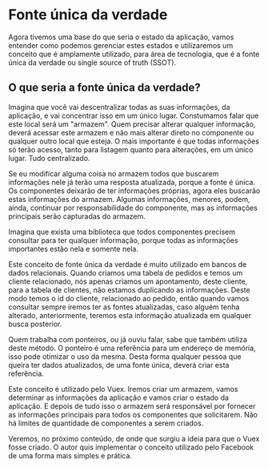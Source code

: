 # Fonte única da verdade

Agora tivemos uma base do que seria o estado da aplicação, vamos entender como podemos gerenciar estes estados e utilizaremos um conceito que é amplamente utilizado, para área de tecnologia, que é a fonte única da verdade ou single source of truth (SSOT).

## O que seria a fonte única da verdade?

Imagina que você vai descentralizar todas as suas informações, da aplicação, e vai concentrar isso em um único lugar. Constumamos falar que este local será um "armazem". Quem precisar alterar qualquer informação, deverá acessar este armazem e não mais alterar direto no componente ou qualquer outro local que esteja. O mais importante é que todas informações só terão acesso, tanto para listagem quanto para alterações, em um único lugar. Tudo centralizado.

Se eu modificar alguma coisa no armazem todos que buscarem informações nele já terão uma resposta atualizada, porque a fonte é única. Os componentes deixarão de ter informações próprias, agora eles buscarão estas informações do armazem. Algumas informações, menores, podem, ainda, continuar por responsabilidade do componente, mas as informações principais serão capturadas do armazem.

Imagina que exista uma biblioteca que todos componentes precisem consultar para ter qualquer informação, porque todas as informações importantes estão nela e somente nela.

Este conceito de fonte única da verdade é muito utilizado em bancos de dados relacionais. Quando criamos uma tabela de pedidos e temos um cliente relacionado, nós apenas criamos um apontamento, deste cliente, para a tabela de clientes, não estamos duplicando as informações. Deste modo temos o id do cliente, relacionado ao pedido, então quando vamos consultar sempre iremos ter as fontes atualizadas, caso alguém tenha alterado, anteriormente, teremos esta informação atualizada em qualquer busca posterior.

Quem trabalha com ponteiros, ou já ouviu falar, sabe que também utiliza deste método. O ponteiro é uma referência para um endereço de memória, isso pode otimizar o uso da mesma. Desta forma qualquer pessoa que queira ter dados atualizados, de uma fonte única, deverá criar esta referência.

Este conceito é utilizado pelo Vuex. Iremos criar um armazem, vamos determinar as informações da aplicação e vamos criar o estado da aplicação. E depois de tudo isso o armazem será responsável por fornecer as informações principais para todos os componentes que solicitarem. Não há limites de quantidade de componentes a serem criados.

Veremos, no próximo conteúdo, de onde que surgiu a ideia para que o Vuex fosse criado. O autor quis implementar o conceito utilizado pelo Facebook de uma forma mais simples e prática.